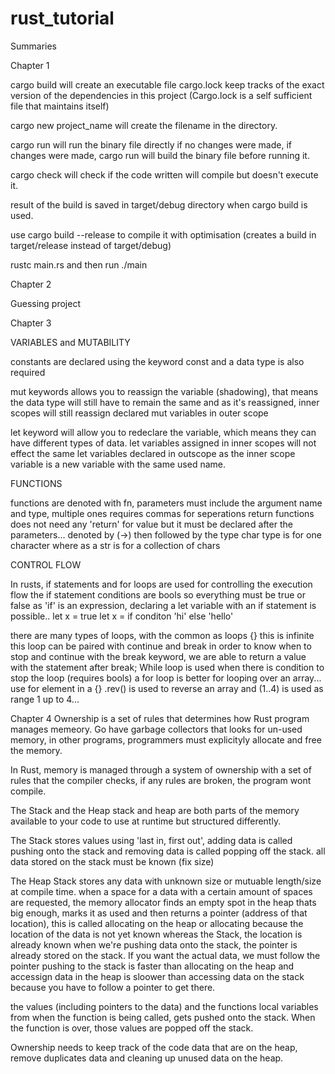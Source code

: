 # rust_tutorial

Summaries

Chapter 1 

cargo build will create an executable file
cargo.lock keep tracks of the exact version of the dependencies in this project (Cargo.lock is a self sufficient file that maintains itself)

cargo new project_name will create the filename in the directory.

cargo run will run the binary file directly if no changes were made, if changes were made, cargo run will build the binary file before running it. 

cargo check will check if the code written will compile but doesn't execute it. 

result of the build is saved in target/debug directory when cargo build is used. 

use cargo build --release to compile it with optimisation (creates a build in target/release instead of target/debug)

rustc main.rs and then run ./main


 Chapter 2

   Guessing project 


 Chapter 3 

 VARIABLES and MUTABILITY
 
 constants are declared using the keyword const and a data type is also required 

 mut keywords allows you to reassign the variable (shadowing), that means the data type will still have to remain the same and as it's reassigned, inner scopes will still reassign declared mut variables in outer scope 

 let keyword will allow you to redeclare the variable, which means they can have different types of data. let variables assigned in inner scopes will not effect the same let variables declared in outscope as the inner scope variable is a new variable with the same used name. 

 FUNCTIONS 
 
 functions are denoted with fn, parameters must include the argument name and type, multiple ones requires commas for seperations 
 return functions does not need any 'return' for value but it must be declared after the parameters... denoted by (->) then followed by the type
 char type is for one character where as a str is for a collection of chars

 CONTROL FLOW 

 In rusts, if statements and for loops are used for controlling the execution flow 
 the if statement conditions are bools so everything must be true or false 
 as 'if' is an expression, declaring a let variable with an if statement is possible.. 
 let x = true 
 let x = if conditon 'hi' else 'hello'

there are many types of loops, with the common as loops {} this is infinite
this loop can be paired with continue and break in order to know when to stop and continue
with the break keyword, we are able to return a value with the statement after break; 
While loop is used when there is condition to stop the loop (requires bools)
a for loop is better for looping over an array... use for element in a {}
.rev() is used to reverse an array and (1..4) is used as range 1 up to 4... 

Chapter 4 
Ownership is a set of rules that determines how Rust program manages memeory. 
Go have garbage collectors that looks for un-used memory, in other programs, programmers must explicityly allocate and free the memory. 

In Rust, memory is managed through a system of ownership with a set of rules that the compiler checks, if any rules are broken, the program wont compile.

The Stack and the Heap 
stack and heap are both parts of the memory available to your code to use at runtime but structured differently.

The Stack stores values using 'last in, first out', adding data is called pushing onto the stack and removing data is called popping off the stack. all data stored on the stack must be known (fix size)

The Heap Stack stores any data with unknown size or mutuable length/size at compile time. when a space for a data with a certain amount of spaces are requested, the memory allocator finds an empty spot in the heap thats big enough, marks it as used and then returns a pointer (address of that location), this is called allocating on the heap or allocating because the location of the data is not yet known whereas the Stack, the location is already known when we're pushing data onto the stack, the pointer is already stored on the stack. If you want the actual data, we must follow the pointer
pushing to the stack is faster than allocating on the heap and accessign data in the heap is sloower than accessing data on the stack because you have to follow a pointer to get there.

the values (including pointers to the data) and the functions local variables from when the function is being called, gets pushed onto the stack. When the function is over, those values are popped off the stack. 

Ownership needs to keep track of the code data that are on the heap, remove duplicates data and cleaning up unused data on the heap. 
